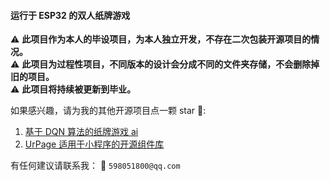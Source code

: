#### 运行于 ESP32 的双人纸牌游戏

⚠️ **此项目作为本人的毕设项目，为本人独立开发，不存在二次包装开源项目的情况。**<br/>
⚠️ **此项目为过程性项目，不同版本的设计会分成不同的文件夹存储，不会删除掉旧的项目。**<br/>
⚠️ **此项目将持续被更新到毕业。**<br/>

如果感兴趣，请为我的其他开源项目点一颗 star 🌟:<br/>
1. [基于 DQN 算法的纸牌游戏 ai](https://github.com/smallluan/graduation_project-DQN)<br/>
2. [UrPage 适用于小程序的开源组件库](https://github.com/smallluan/UrPage-Components)<br/>

有任何建议请联系我：
📧 `598051800@qq.com`
